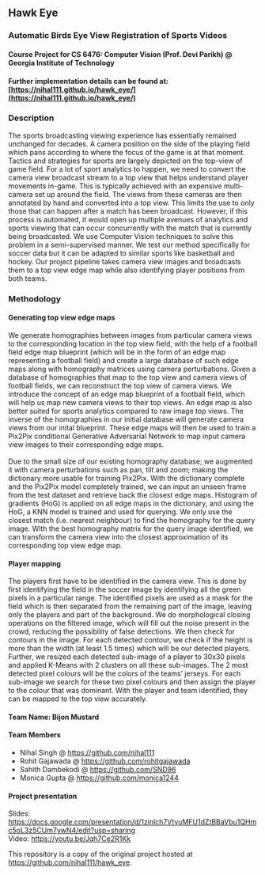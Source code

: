 ## Hawk Eye
### Automatic Birds Eye View Registration of Sports Videos
#### Course Project for CS 6476: Computer Vision (Prof. Devi Parikh) @ Georgia Institute of Technology

#### Further implementation details can be found at: [https://nihal111.github.io/hawk_eye/](https://nihal111.github.io/hawk_eye/)
 
### Description
The sports broadcasting viewing experience has essentially remained unchanged for decades. A camera position on the side of the playing field which pans according to where the focus of the game is at that moment. Tactics and strategies for sports are largely depicted on the top-view of game field. For a lot of sport analytics to happen, we need to convert the camera view broadcast stream to a top view that helps understand player movements in-game. This is typically achieved with an expensive multi-camera set up around the field. The views from these cameras are then annotated by hand and converted into a top view. This limits the use to only those that can happen after a match has been broadcast. However, if this process is automated, it would open up multiple avenues of analytics and sports viewing that can occur concurrently with the match that is currently being broadcasted. We use Computer Vision techniques to solve this problem in a semi-supervised manner. We test our method specifically for soccer data but it can be adapted to similar sports like basketball and hockey. Our project pipeline takes camera view images and broadcasts them to a top view edge map while also identifying player positions from both teams.

### Methodology
#### Generating top view edge maps
We generate homographies between images from particular camera views to the corresponding location in the top view field, with the help of a football field edge map blueprint (which will be in the form of an edge map representing a football field) and create a large database of such edge maps along with homography matrices using camera perturbations. Given a database of homographies that map to the top view and camera views of football fields, we can reconstruct the top view of camera views. We introduce the concept of an edge map blueprint of a football field, which will help us map new camera views to their top views. An edge map is also better suited for sports analytics compared to raw image top views. The inverse of the homographies in our initial database will generate camera views from our inital blueprint. These edge maps will then be used to train a Pix2Pix conditional Generative Adversarial Network to map input camera view images to their corresponding edge maps.<br><br> 
Due to the small size of our existing homography database; we augmented it with camera perturbations such as pan, tilt and zoom; making the dictionary more usable for training Pix2Pix. With the dictionary complete and the Pix2Pix model completely trained, we can input an unseen frame from the test dataset and retrieve back the closest edge maps. Histogram of gradients (HoG) is applied on all edge maps in the dictionary, and using the HoG, a KNN model is trained and used for querying. We only use the closest match (i.e. nearest neighbour) to find the homography for the query image. With the best homography matrix for the query image identified, we can transform the camera view into the closest approximation of its corresponding top view edge map. 

#### Player mapping
The players first have to be identified in the camera view. This is done by first identifying the field in the soccer image by identifying all the green pixels in a particular range. The identified pixels are used as a mask for the field which is then separated from the remaining part of the image, leaving only the players and part of the background. We do morphological closing operations on the filtered image, which will fill out the noise present in the crowd, reducing the possibility of false detections. We then check for contours in the image. For each detected contour, we check if the height is more than the width (at least 1.5 times) which will be our detected players. Further, we resized each detected sub-image of a player to 30x30 pixels and applied K-Means with 2 clusters on all these sub-images. The 2 most detected pixel colours will be the colors of the teams’ jerseys. For each sub-image we search for these two pixel colours and then assign the player to the colour that was dominant. With the player and team identified, they can be mapped to the top view accurately.

#### Team Name: Bijon Mustard
#### Team Members
- Nihal Singh @ https://github.com/nihal111
- Rohit Gajawada @ https://github.com/rohitgajawada
- Sahith Dambekodi @ https://github.com/SND96
- Monica Gupta @ https://github.com/monica1244

#### Project presentation
 Slides: https://docs.google.com/presentation/d/1zinlch7VtyuMFU1dZtBBaVbu1QHmc5oL3z5CUm7ywN4/edit?usp=sharing<br>
 Video: https://youtu.be/Jqh7Ce2R1Kk

This repository is a copy of the original project hosted at https://github.com/nihal111/hawk_eye.
